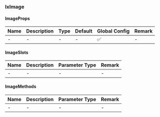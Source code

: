 
### IxImage

#### ImageProps

| Name | Description | Type | Default | Global Config | Remark |
| --- | --- | --- | --- | --- | --- |
| - | - | - | - | ✅ | - |

#### ImageSlots

| Name | Description | Parameter Type | Remark |
| --- | --- | --- | --- |
| - | - | - | - |

#### ImageMethods

| Name | Description | Parameter Type | Remark |
| --- | --- | --- | --- |
| - | - | - | - |
